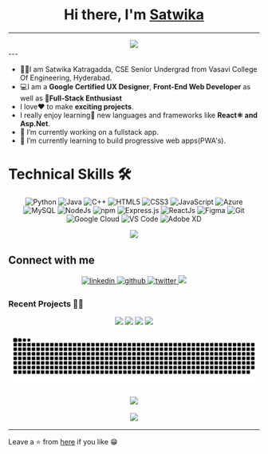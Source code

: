 <h1 align="center">Hi there, I'm <a target="_blank" href="https://justarandomdude4.github.io/"> Satwika</a>
<!--  <img src="https://github.com/ABSphreak/ABSphreak/blob/master/gifs/Hi.gif" width="30px"/> -->
</h1>

---
<div align="center">
<img src="https://github-readme-streak-stats.herokuapp.com/?&user=JustARandomDude4"/>
</div>
---
 
- 👨‍🎓I am Satwika Katragadda, CSE Senior Undergrad from Vasavi College Of Engineering, Hyderabad.<br/>
- 💻I am a **Google Certified UX Designer**, **Front-End Web Developer** as well as 📱**Full-Stack Enthusiast**<br/>
- I love❤ to make **exciting projects**. <br/>
- I really enjoy learning🚀 new languages and frameworks like **React⚛ and Asp.Net**.<br/>
- 🔭 I’m currently working on a fullstack app.<br/>
- 🌱 I’m currently learning to build progressive web apps(PWA's).<br/>

<h1>Technical Skills 🛠</h1>

<p align="center"> 
 <img alt="Python" src="https://img.shields.io/badge/python-%2314354C.svg?style=for-the-badge&logo=python&logoColor=white"/>
 <img alt="Java" src="https://img.shields.io/badge/java-%23ED8B00.svg?&style=for-the-badge&logo=java&logoColor=white" />
  <img alt="C++" src="https://img.shields.io/badge/c++-%23ED8B00.svg?&style=for-the-badge&logo=C++&logoColor=red" />
<img alt="HTML5" src="https://img.shields.io/badge/html5-%23E34F26.svg?&style=for-the-badge&logo=html5&logoColor=white" />
 <img alt="CSS3" src="https://img.shields.io/badge/css3-%231572B6.svg?&style=for-the-badge&logo=css3&logoColor=white" />
 <img alt="JavaScript" src="https://img.shields.io/badge/javascript-%23323330.svg?&style=for-the-badge&logo=javascript&logoColor=%23F7DF1E" />
 <img alt="Azure" src="https://img.shields.io/badge/azure-%230072C6.svg?style=for-the-badge&logo=microsoftazure&logoColor=white" />
 <img alt="MySQL" src="https://img.shields.io/badge/MySQL-gray?style=for-the-badge&logo=mysql&logoColor=4EA94B" />
 <img alt="NodeJs" src="https://img.shields.io/badge/Node.js-339933?style=for-the-badge&logo=nodedotjs&logoColor=white" />
    <img alt="npm" src="https://img.shields.io/badge/npm-CB3837?style=for-the-badge&logo=npm&logoColor=white" />
    <img alt="Express.js" src="https://img.shields.io/badge/Express.js-000000?style=for-the-badge&logo=express&logoColor=white" />
    <img alt="ReactJs" src="https://img.shields.io/badge/React-20232A?style=for-the-badge&logo=react&logoColor=61DAFB" />
     <img alt="Figma" src="https://img.shields.io/badge/figma-%23F24E1E.svg?style=for-the-badge&logo=figma&logoColor=white" />
    <img alt="Git" src="https://img.shields.io/badge/Git-F05032?style=for-the-badge&logo=git&logoColor=white" />
    <img alt="Google Cloud" src="https://img.shields.io/badge/Google_Cloud-4285F4?style=for-the-badge&logo=google-cloud&logoColor=white" />
    <img alt="VS Code" src="https://img.shields.io/badge/Visual_Studio_Code-0078D4?style=for-the-badge&logo=visual%20studio%20code&logoColor=white" />
    <img alt="Adobe XD" src="https://img.shields.io/badge/Adobe%20XD-470137?style=for-the-badge&logo=Adobe%20XD&logoColor=#FF61F6" />
</p>

<div align="center">
   <img src="https://github-readme-stats.vercel.app/api?username=JustARandomDude4&show_icons=true&theme=cobalt"></img>
</div>

## Connect with me  
<div align="center">
 <a href="https://www.linkedin.com/in/khs4" target="_blank">
<img src=https://img.shields.io/badge/linkedin-%231E77B5.svg?&style=for-the-badge&logo=linkedin&logoColor=white alt=linkedin style="margin-bottom: 5px;" />
</a>
<a href="https://github.com/JustARandomDude4" target="_blank">
<img src=https://img.shields.io/badge/github-%2324292e.svg?&style=for-the-badge&logo=github&logoColor=white alt=github style="margin-bottom: 5px;" />
</a>
<a href="https://www.youtube.com/@justarandomdude4/featured" target="_blank">
<img src=https://img.shields.io/badge/YouTube-%23FF0000.svg?style=for-the-badge&logo=YouTube&logoColor=white alt=twitter style="margin-bottom: 5px;" />
</a>
 
 

<a href="https://www.behance.net/justarandomdude" target="_blank">
<img src=https://img.shields.io/badge/Behance-1769ff?style=for-the-badge&logo=behance&logoColor=white />
</a>

</div>

### Recent Projects 👨‍💻

<div align="center">
<img src="https://github-readme-stats.vercel.app/api/pin/?username=JustARandomDude4&repo=JustARandomDude4.github.io&show_icons=true&theme=great-gatsby"> 
<img src="https://github-readme-stats.vercel.app/api/pin/?username=JustARandomDude4&repo=DoodleSatwi&show_icons=true&theme=great-gatsby"> 
<img src="https://github-readme-stats.vercel.app/api/pin/?username=JustARandomDude4&repo=TopperStopWebsite&show_icons=true&theme=great-gatsby"> 
<img src="https://github-readme-stats.vercel.app/api/pin/?username=JustARandomDude4&repo=MemEthereum&show_icons=true&theme=great-gatsby">
</div>
 
![Snake Graph](https://github.com/JustARandomDude4/justarandomdude4/blob/master/github-user-contribution.svg)



<div align="center">
<img src="https://img.shields.io/github/followers/JustARandomDude4.svg?style=social&label=Follow"></img>

<img src="https://gpvc.arturio.dev/JustARandomDude4"></img>
</div>

---

Leave a ⭐ from [here](https://github.com/JustARandomDude4/justarandomdude4) if you like 😁
